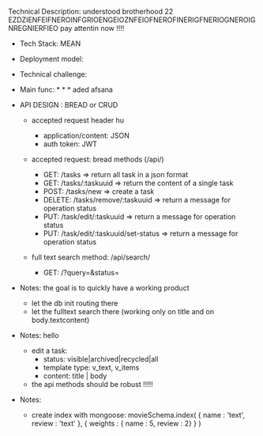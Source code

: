 Technical Description: understood brotherhood 22
EZDZIENFEIFNEROINFGRIOENGEIOZNFEIOFNEROFINERIGFNERIOGNEROIGNREGNIERFIEO
pay attentin now !!!!
-   Tech Stack: MEAN
-   Deployment model:
-   Technical challenge:
-   Main func: \* \* \*
    aded afsana
-   API DESIGN : BREAD or CRUD

    -   accepted request header hu

        -   application/content: JSON
        -   auth token: JWT

    -   accepted request: bread methods (/api/)

        -   GET: /tasks => return all task in a json format
        -   GET: /tasks/:taskuuid => return the content of a single task
        -   POST: /tasks/new => create a task
        -   DELETE: /tasks/remove/:taskuuid => return a message for operation status
        -   PUT: /task/edit/:taskuuid => return a message for operation status
        -   PUT: /task/edit/:taskuuid/set-status => return a message for operation status

    -   full text search method: /api/search/
        -   GET: /?query=&status=

-   Notes: the goal is to quickly have a working product

    -   let the db init routing there
    -   let the fulltext search there (working only on title and on body.textcontent)

-   Notes: hello

    -   edit a task:
        -   status: visible|archived|recycled|all
        -   template type: v_text, v_items
        -   content: title | body
    -   the api methods should be robust !!!!!

-   Notes:
    -   create index with mongoose: movieSchema.index(
        { name : 'text', review : 'text' },
        { weights : { name : 5, review : 2} }
        )
